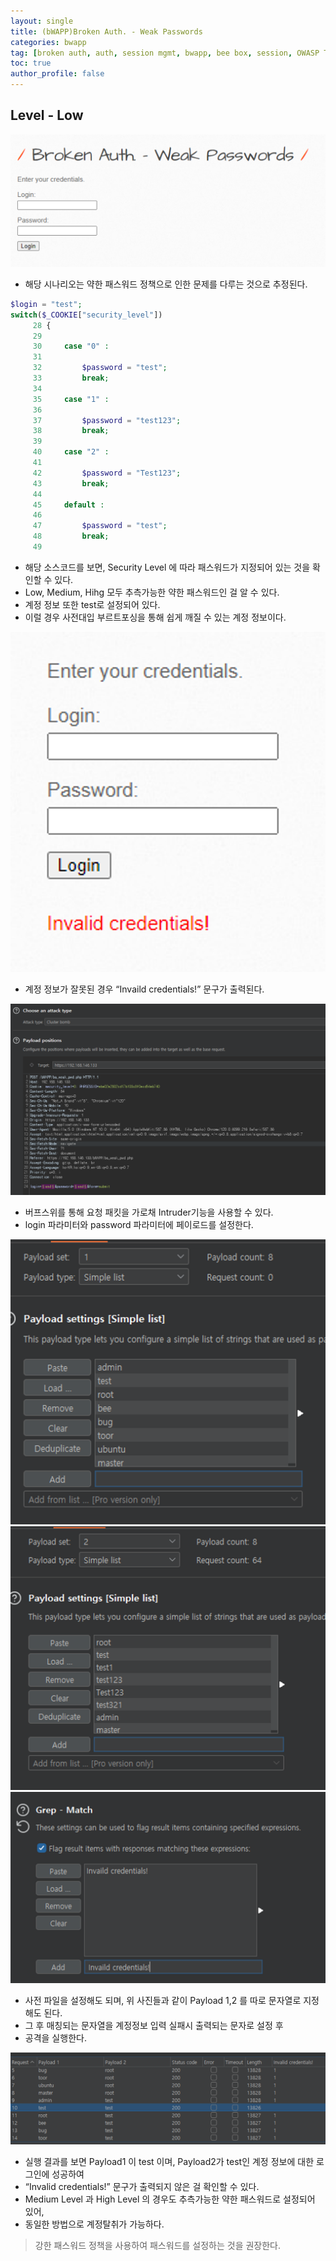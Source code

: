 ```yaml
---
layout: single
title: (bWAPP)Broken Auth. - Weak Passwords
categories: bwapp
tag: [broken auth, auth, session mgmt, bwapp, bee box, session, OWASP TOP 10, OWASP]
toc: true
author_profile: false
---
```


## Level - Low
![그림 1-1](/assets/image/bwapp/Broken-Auth/Weak%20Passwords-archive/image.png)
- 해당 시나리오는 약한 패스워드 정책으로 인한 문제를 다루는 것으로 추정된다.

```php
$login = "test";
switch($_COOKIE["security_level"])
     28 {
     29 
     30     case "0" :
     31 
     32         $password = "test";
     33         break;
     34 
     35     case "1" :
     36 
     37         $password = "test123";
     38         break;
     39 
     40     case "2" :
     41 
     42         $password = "Test123";
     43         break;
     44 
     45     default :
     46 
     47         $password = "test";
     48         break;
     49
```

- 해당 소스코드를 보면, Security Level 에 따라 패스워드가 지정되어 있는 것을 확인할 수 있다.
- Low, Medium, Hihg 모두 추측가능한 약한 패스워드인 걸 알 수 있다.
- 계정 정보 또한 test로 설정되어 있다.
- 이럴 경우 사전대입 부르트포싱을 통해 쉽게 깨질 수 있는 계정 정보이다.

![그림 1-2](/assets/image/bwapp/Broken-Auth/Weak%20Passwords-archive/image-1.png)
- 계정 정보가 잘못된 경우 “Invaild credentials!” 문구가 출력된다.

![그림 1-3](/assets/image/bwapp/Broken-Auth/Weak%20Passwords-archive/image-2.png)
- 버프스위를 통해 요청 패킷을 가로채 Intruder기능을 사용할 수 있다.
- login 파라미터와 password 파라미터에 페이로드를 설정한다.

![그림 1-4](/assets/image/bwapp/Broken-Auth/Weak%20Passwords-archive/image-3.png)
![그림 1-5](/assets/image/bwapp/Broken-Auth/Weak%20Passwords-archive/image-4.png)
![그림 1-6](/assets/image/bwapp/Broken-Auth/Weak%20Passwords-archive/image-5.png)
- 사전 파일을 설정해도 되며, 위 사진들과 같이 Payload 1,2 를 따로 문자열로 지정해도 된다.
- 그 후 매칭되는 문자열을 계정정보 입력 실패시 출력되는 문자로 설정 후
- 공격을 실행한다.

![그림 1-7](/assets/image/bwapp/Broken-Auth/Weak%20Passwords-archive/image-6.png)
- 실행 결과를 보면 Payload1 이 test 이며, Payload2가 test인 계정 정보에 대한 로그인에 성공하여
- “Invalid credentials!” 문구가 출력되지 않은 걸 확인할 수 있다.
- Medium Level 과 High Level 의 경우도 추측가능한 약한 패스워드로 설정되어 있어,
- 동일한 방법으로 계정탈취가 가능하다.

> 강한 패스워드 정책을 사용하여 패스워드를 설정하는 것을 권장한다.